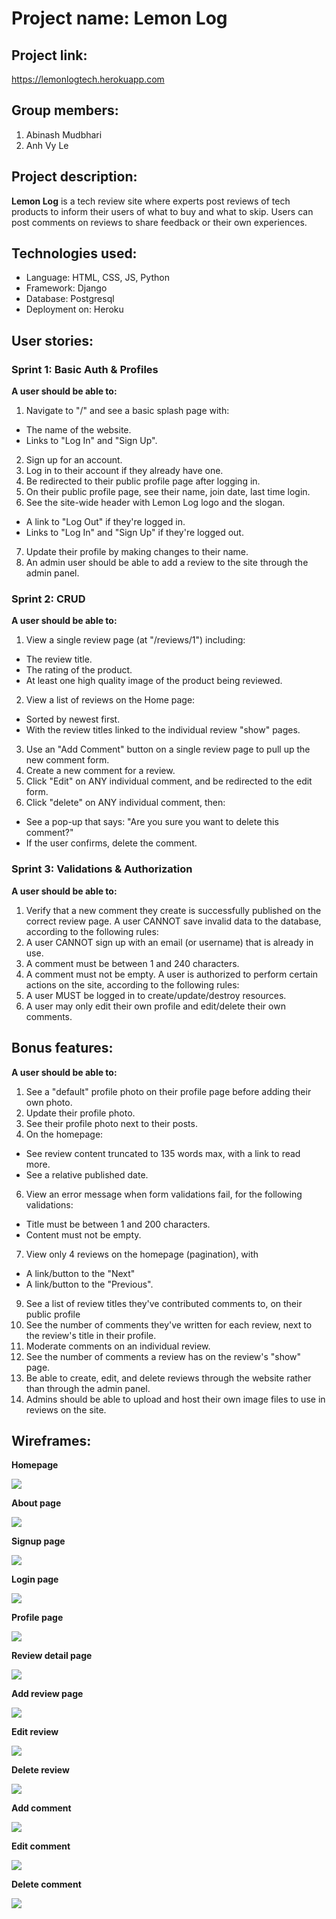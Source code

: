 # Project name: Lemon Log

## Project link: 
https://lemonlogtech.herokuapp.com

## Group members:
1. Abinash Mudbhari
2. Anh Vy Le

## Project description:
**Lemon Log** is a tech review site where experts post reviews of tech products to inform their users of what to buy and what to skip. Users can post comments on reviews to share feedback or their own experiences.

## Technologies used:
- Language: HTML, CSS, JS, Python
- Framework: Django
- Database: Postgresql
- Deployment on: Heroku 

## User stories:
### Sprint 1: Basic Auth & Profiles
**A user should be able to:**
1. Navigate to "/" and see a basic splash page with:
- The name of the website.
- Links to "Log In" and "Sign Up".
2. Sign up for an account.
3. Log in to their account if they already have one.
4. Be redirected to their public profile page after logging in.
5. On their public profile page, see their name, join date, last time login.
6. See the site-wide header with Lemon Log logo and the slogan.
- A link to "Log Out" if they're logged in.
- Links to "Log In" and "Sign Up" if they're logged out.
7. Update their profile by making changes to their name.
8. An admin user should be able to add a review to the site through the admin panel.

### Sprint 2: CRUD
**A user should be able to:**
1. View a single review page (at "/reviews/1") including:
- The review title.
- The rating of the product.
- At least one high quality image of the product being reviewed.
2. View a list of reviews on the Home page:
- Sorted by newest first.
- With the review titles linked to the individual review "show" pages.
3. Use an "Add Comment" button on a single review page to pull up the new comment form.
4. Create a new comment for a review.
5. Click "Edit" on ANY individual comment, and be redirected to the edit form.
6. Click "delete" on ANY individual comment, then:
- See a pop-up that says: "Are you sure you want to delete this comment?"
- If the user confirms, delete the comment.

### Sprint 3: Validations & Authorization
**A user should be able to:**
1. Verify that a new comment they create is successfully published on the correct review page.
A user CANNOT save invalid data to the database, according to the following rules:
2. A user CANNOT sign up with an email (or username) that is already in use.
3. A comment must be between 1 and 240 characters.
4. A comment must not be empty.
A user is authorized to perform certain actions on the site, according to the following rules:
5. A user MUST be logged in to create/update/destroy resources.
6. A user may only edit their own profile and edit/delete their own comments.

## Bonus features:
**A user should be able to:**
1. See a "default" profile photo on their profile page before adding their own photo.
2. Update their profile photo.
3. See their profile photo next to their posts.
4. On the homepage:
- See review content truncated to 135 words max, with a link to read more.
- See a relative published date.
6. View an error message when form validations fail, for the following validations:
- Title must be between 1 and 200 characters.
- Content must not be empty.
7. View only 4 reviews on the homepage (pagination), with
- A link/button to the "Next"
- A link/button to the "Previous".
9. See a list of review titles they've contributed comments to, on their public profile
10. See the number of comments they've written for each review, next to the review's title in their profile.
11. Moderate comments on an individual review.
12. See the number of comments a review has on the review's "show" page.
13. Be able to create, edit, and delete reviews through the website rather than through the admin panel.
14. Admins should be able to upload and host their own image files to use in reviews on the site.

## Wireframes:

**Homepage**

<img src="media/homepage.png">

**About page**

<img src="media/about.png">

**Signup page**

<img src="media/signup.png">

**Login page**

<img src="media/login.png">

**Profile page**

<img src="media/profile.png">

**Review detail page**

<img src="media/review-detail.png">

**Add review page**

<img src="media/add-review.png">

**Edit review**

<img src="media/edit-review.png">

**Delete review**

<img src="media/delete-review.png">

**Add comment**

<img src="media/add-cmment.png">

**Edit comment**

<img src="media/edit-comment.png">

**Delete comment**

<img src="media/delete-comment.png">





